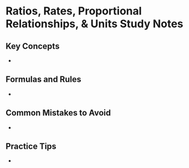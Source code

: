 # Ratios, Rates, Proportional Relationships, & Units Study Notes

## Key Concepts

- 

## Formulas and Rules

- 

## Common Mistakes to Avoid

- 

## Practice Tips

- 

